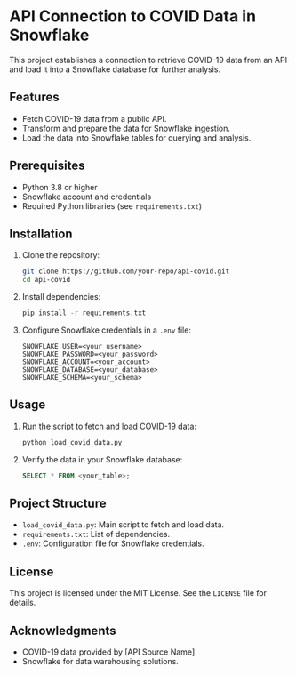 # API Connection to COVID Data in Snowflake

This project establishes a connection to retrieve COVID-19 data from an API and load it into a Snowflake database for further analysis.

## Features

- Fetch COVID-19 data from a public API.
- Transform and prepare the data for Snowflake ingestion.
- Load the data into Snowflake tables for querying and analysis.

## Prerequisites

- Python 3.8 or higher
- Snowflake account and credentials
- Required Python libraries (see `requirements.txt`)

## Installation

1. Clone the repository:
    ```bash
    git clone https://github.com/your-repo/api-covid.git
    cd api-covid
    ```

2. Install dependencies:
    ```bash
    pip install -r requirements.txt
    ```

3. Configure Snowflake credentials in a `.env` file:
    ```
    SNOWFLAKE_USER=<your_username>
    SNOWFLAKE_PASSWORD=<your_password>
    SNOWFLAKE_ACCOUNT=<your_account>
    SNOWFLAKE_DATABASE=<your_database>
    SNOWFLAKE_SCHEMA=<your_schema>
    ```

## Usage

1. Run the script to fetch and load COVID-19 data:
    ```bash
    python load_covid_data.py
    ```

2. Verify the data in your Snowflake database:
    ```sql
    SELECT * FROM <your_table>;
    ```

## Project Structure

- `load_covid_data.py`: Main script to fetch and load data.
- `requirements.txt`: List of dependencies.
- `.env`: Configuration file for Snowflake credentials.

## License

This project is licensed under the MIT License. See the `LICENSE` file for details.

## Acknowledgments

- COVID-19 data provided by [API Source Name].
- Snowflake for data warehousing solutions.

